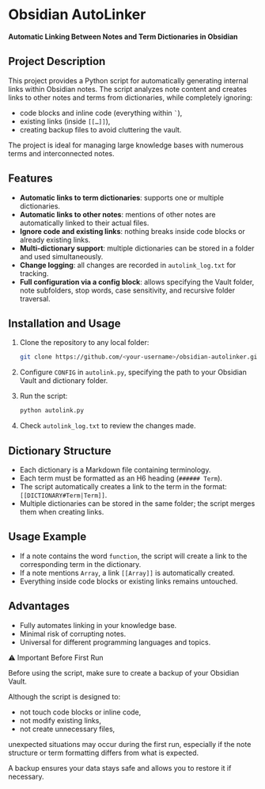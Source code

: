 # Obsidian AutoLinker

**Automatic Linking Between Notes and Term Dictionaries in Obsidian**

## Project Description

This project provides a Python script for automatically generating internal links within Obsidian notes. The script analyzes note content and creates links to other notes and terms from dictionaries, while completely ignoring:

* code blocks and inline code (everything within `` ` ``),
* existing links (inside `[[…]]`),
* creating backup files to avoid cluttering the vault.

The project is ideal for managing large knowledge bases with numerous terms and interconnected notes.

## Features

* **Automatic links to term dictionaries**: supports one or multiple dictionaries.
* **Automatic links to other notes**: mentions of other notes are automatically linked to their actual files.
* **Ignore code and existing links**: nothing breaks inside code blocks or already existing links.
* **Multi-dictionary support**: multiple dictionaries can be stored in a folder and used simultaneously.
* **Change logging**: all changes are recorded in `autolink_log.txt` for tracking.
* **Full configuration via a config block**: allows specifying the Vault folder, note subfolders, stop words, case sensitivity, and recursive folder traversal.

## Installation and Usage

1. Clone the repository to any local folder:

   ```bash
   git clone https://github.com/<your-username>/obsidian-autolinker.git
   ```
2. Configure `CONFIG` in `autolink.py`, specifying the path to your Obsidian Vault and dictionary folder.
3. Run the script:

   ```bash
   python autolink.py
   ```
4. Check `autolink_log.txt` to review the changes made.

## Dictionary Structure

* Each dictionary is a Markdown file containing terminology.
* Each term must be formatted as an H6 heading (`###### Term`).
* The script automatically creates a link to the term in the format: `[[DICTIONARY#Term|Term]]`.
* Multiple dictionaries can be stored in the same folder; the script merges them when creating links.

## Usage Example

* If a note contains the word `function`, the script will create a link to the corresponding term in the dictionary.
* If a note mentions `Array`, a link `[[Array]]` is automatically created.
* Everything inside code blocks or existing links remains untouched.

## Advantages

* Fully automates linking in your knowledge base.
* Minimal risk of corrupting notes.
* Universal for different programming languages and topics.

⚠ Important Before First Run

Before using the script, make sure to create a backup of your Obsidian Vault.

Although the script is designed to:

* not touch code blocks or inline code,
* not modify existing links,
* not create unnecessary files,

unexpected situations may occur during the first run, especially if the note structure or term formatting differs from what is expected.

A backup ensures your data stays safe and allows you to restore it if necessary.

